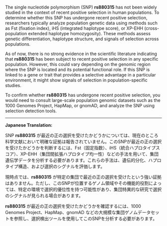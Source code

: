 The single nucleotide polymorphism (SNP) **rs880315** has not been widely studied in the context of recent positive selection in human populations. To determine whether this SNP has undergone recent positive selection, researchers typically analyze population genetic data using methods such as Fst (fixation index), iHS (integrated haplotype score), or XP-EHH (cross-population extended haplotype homozygosity). These methods assess genetic differentiation, haplotype structure, and signals of selection across populations.

As of now, there is no strong evidence in the scientific literature indicating that **rs880315** has been subject to recent positive selection in any specific population. However, this could vary depending on the genomic region where the SNP is located and its potential functional role. If this SNP is linked to a gene or trait that provides a selective advantage in a particular environment, it might show signals of selection in population-specific studies.

To confirm whether **rs880315** has undergone recent positive selection, you would need to consult large-scale population genomic datasets such as the 1000 Genomes Project, HapMap, or gnomAD, and analyze the SNP using selection detection tools.

---

**Japanese Translation:**

SNP **rs880315** が最近の正の選択を受けたかどうかについては、現在のところ科学文献において明確な証拠は報告されていません。このSNPが最近の正の選択を受けたかどうかを判断するには、Fst（固定指数）、iHS（統合ハプロタイプスコア）、XP-EHH（集団間拡張ハプロタイプ均一性）などの手法を用いて、集団遺伝学データを分析する必要があります。これらの手法は、遺伝的分化、ハプロタイプ構造、および選択のシグナルを評価します。

現時点では、**rs880315** が特定の集団で最近の正の選択を受けたという強い証拠はありません。ただし、このSNPが位置するゲノム領域やその機能的役割によっては、特定の環境で選択的優位性を持つ可能性があり、集団特異的な研究で選択のシグナルが見られる場合があります。

**rs880315** が最近の正の選択を受けたかどうかを確認するには、1000 Genomes Project、HapMap、gnomAD などの大規模な集団ゲノムデータセットを参照し、選択検出ツールを使用してこのSNPを分析する必要があります。